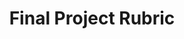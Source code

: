 ---
title: Final Project Rubric
permalink: /assessments/06-final-project-rubric
toc: true
toc_sticky: true
---